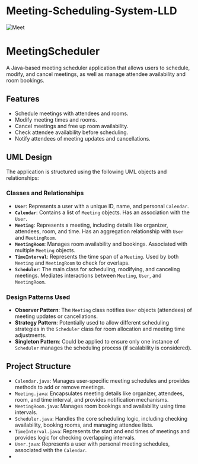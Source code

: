 # Meeting-Scheduling-System-LLD
![Meet](https://github.com/user-attachments/assets/37c560a4-10d6-45f1-9693-2272c8d0f6aa)

# MeetingScheduler

A Java-based meeting scheduler application that allows users to schedule, modify, and cancel meetings, as well as manage attendee availability and room bookings.

## Features

- Schedule meetings with attendees and rooms.
- Modify meeting times and rooms.
- Cancel meetings and free up room availability.
- Check attendee availability before scheduling.
- Notify attendees of meeting updates and cancellations.

## UML Design

The application is structured using the following UML objects and relationships:

### Classes and Relationships

- **`User`**: Represents a user with a unique ID, name, and personal `Calendar`.
- **`Calendar`**: Contains a list of `Meeting` objects. Has an association with the `User`.
- **`Meeting`**: Represents a meeting, including details like organizer, attendees, room, and time. Has an aggregation relationship with `User` and `MeetingRoom`.
- **`MeetingRoom`**: Manages room availability and bookings. Associated with multiple `Meeting` objects.
- **`TimeInterval`**: Represents the time span of a `Meeting`. Used by both `Meeting` and `MeetingRoom` to check for overlaps.
- **`Scheduler`**: The main class for scheduling, modifying, and canceling meetings. Mediates interactions between `Meeting`, `User`, and `MeetingRoom`.

### Design Patterns Used

- **Observer Pattern**: The `Meeting` class notifies `User` objects (attendees) of meeting updates or cancellations.
- **Strategy Pattern**: Potentially used to allow different scheduling strategies in the `Scheduler` class for room allocation and meeting time adjustments.
- **Singleton Pattern**: Could be applied to ensure only one instance of `Scheduler` manages the scheduling process (if scalability is considered).

## Project Structure

- `Calendar.java`: Manages user-specific meeting schedules and provides methods to add or remove meetings.
- `Meeting.java`: Encapsulates meeting details like organizer, attendees, room, and time interval, and provides notification mechanisms.
- `MeetingRoom.java`: Manages room bookings and availability using time intervals.
- `Scheduler.java`: Handles the core scheduling logic, including checking availability, booking rooms, and managing attendee lists.
- `TimeInterval.java`: Represents the start and end times of meetings and provides logic for checking overlapping intervals.
- `User.java`: Represents a user with personal meeting schedules, associated with the `Calendar`.
- 




